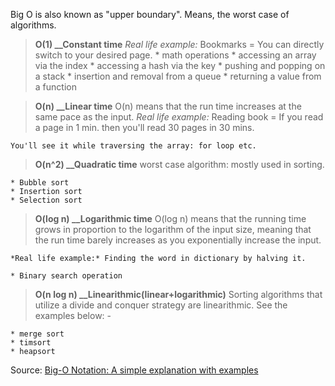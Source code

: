 Big O is also known as "upper boundary". Means, the worst case of algorithms.

> **O(1) __Constant time**
     *Real life example:* Bookmarks = You can directly switch to your desired page.
    * math operations
    * accessing an array via the index
    * accessing a hash via the key
    * pushing and popping on a stack
    * insertion and removal from a queue
    * returning a value from a function

> **O(n) __Linear time**
    O(n) means that the run time increases at the same pace as the input.
    *Real life example:* Reading book = If you read a page in 1 min. then you'll read 30 pages in 30 mins.

    You'll see it while traversing the array: for loop etc.

> **O(n^2) __Quadratic time**
    worst case algorithm: mostly used in sorting.

    * Bubble sort
    * Insertion sort
    * Selection sort

> **O(log n) __Logarithmic time**
    O(log n) means that the running time grows in proportion to the logarithm of the input size, meaning that the run time barely increases as you exponentially increase the input.

    *Real life example:* Finding the word in dictionary by halving it.

    * Binary search operation

> **O(n log n) __Linearithmic(linear+logarithmic)**
    Sorting algorithms that utilize a divide and conquer strategy are linearithmic. See the examples below: -

    * merge sort
    * timsort
    * heapsort

Source: [Big-O Notation: A simple explanation with examples](https://www.linkedin.com/pulse/big-o-notation-simple-explanation-examples-pamela-lovett/)    